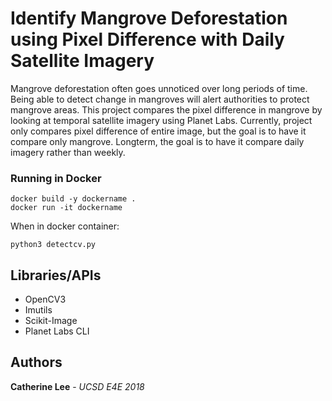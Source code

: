 # Identify Mangrove Deforestation using Pixel Difference with Daily Satellite Imagery  

Mangrove deforestation often goes unnoticed over long periods of time. Being able to detect change in mangroves will alert authorities to protect mangrove areas. This project compares the pixel difference in mangrove by looking at temporal satellite imagery using Planet Labs. Currently, project only compares pixel difference of entire image, but the goal is to have it compare only mangrove. Longterm, the goal is to have it compare daily imagery rather than weekly.

### Running in Docker


```
docker build -y dockername .
docker run -it dockername
```

When in docker container: 
```
python3 detectcv.py
```


## Libraries/APIs

* OpenCV3
* Imutils
* Scikit-Image
* Planet Labs CLI

## Authors

**Catherine Lee** - *UCSD E4E 2018* 



